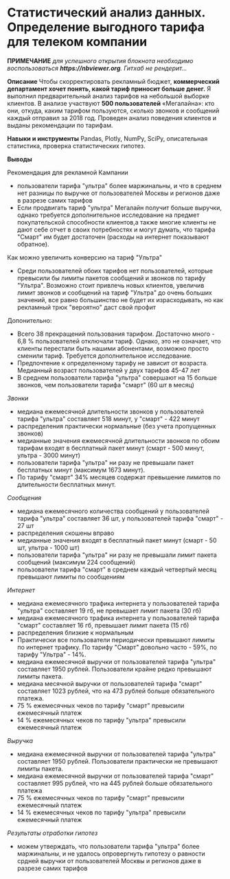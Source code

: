 
# Статистический анализ данных. Определение выгодного тарифа для телеком компании

__ПРИМЕЧАНИЕ__ _для успешного открытия блокнота необходимо воспользоваться __https://nbviewer.org__. Гитхаб не рендерит..._

__Описание__ 
Чтобы скорректировать рекламный бюджет, **коммерческий департамент хочет понять, какой тариф приносит больше денег.** Я выполнил предварительный анализ тарифов на небольшой выборке клиентов. 
В анализе участвуют **500 пользователей** «Мегалайна»: кто они, откуда, каким тарифом пользуются, сколько звонков и сообщений каждый отправил за 2018 год. 
Проведен анализ поведения клиентов и выданы рекомендации по тарифам.

__Навыки и инструменты__ 
Pandas, Plotly, NumPy, SciPy, описательная статистика, проверка статистических гипотез.

__Выводы__

Рекомендация для рекламной Кампании
- пользователи тарифа "ультра" более маржинальны, и что в среднем нет разницы по выручке от пользователей Москвы и регионов даже в разрезе самих тарифов
- Если продвигать тариф "ультра" Мегалайн получит больше выручки, однако требуется дополнительное исследование на предмет покупательской способности клиентов,а также многие клиенты не дают себе отчет в своих потребностях и могут думать, что тарифа "Смарт" им будет достаточен (расходы на интернет показывают обратное).

Как можно увеличить конверсию на тариф "Ультра"
- Среди пользователей обоих тарифов нет пользователей, которые превысили бы лимиты пакетов сообщений и звонков по тарифу "Ультра". Возможно стоит привлечь новых клиентов, увеличив лимит звонков и сообщений на тариф "Ультра" до очень больших значений, все равно большинство не будет их израсходывать, но как рекламный трюк "вероятно" даст свой профит


Допонительно:
- Всего 38 прекращений пользования тарифом. Достаточно много - 6,8 % пользователей отключали тариф. Однако, это не означает, что клиенты перестали быть нашими абонентами, возможно просто сменили тариф. Требуется дополнительное исследование.
- Предпочтение к определенному тарифу не зависит от возраста. Медианный возраст пользователей у двух тарифов 45-47 лет
- В среднем пользователи тарифа "ультра" совершают на 15 больше звонков, чем пользователи тарифа "смарт" (60 шт в месяц)

_Звонки_
- медиана ежемесячной длительности звонков у пользователей тарифа "ультра" составляет 518 минут, у "смарт" - 422 минут
- распределения практически нормальные (без учета пропущенных звонков)
- медианные значения ежемесячной длительности звонков по обоим тарифам входят в бесплатный пакет минут (смарт - 500 минут, ультра - 3000 минут)
- пользователи тарифа "ультра" ни разу не превышали пакет бесплатных минут (максимум 1673 минут).
- По тарифу "смарт" 34% месяцев содержат превышение лимитов по длительности бесплатных минут.

_Сообщения_
- медиана ежемесячного количества сообщений у пользователей тарифа "ультра" составляет 36 шт, у пользователей тарифа "смарт" - 27 шт
- распределения скошены вправо
- медианные значения входят в бесплатный пакет минут (смарт - 50 шт, ультра - 1000 шт)
- пользователи тарифа "ультра" ни разу не превышали лимит пакета сообщений (максимум 224 сообщений)
- пользователи тарифа "смарт" в среднем каждый четвертый месяц превышают лимиты по сообщениям 

_Интернет_
- медиана ежемесячного трафика интернета у пользователей тарифа "ультра" составляет 19 гб, не превышает лимит пакета (30 гб)
- медиана ежемесячного трафика интернета у пользователей тарифа "смарт" составляет 16 гб, превышает лимит пакета (15 гб)
- распределения близкие к нормальным
- Практически все пользователи периодически превышают лимиты по интернет трафику. По тарифу "Смарт" довольно часто - 59%, по тарифу "Ультра" - 14%.
- медиана ежемесячной выручки от пользователей тарифа "ультра" составляет 1950 рублей. Пользователи крайне редко превышают лимиты пакета.
- медиана месячной выручки от пользователей тарифа "смарт" составляет 1023 рублей, что на 473 рублей больше обязательного платежа.
- 75 % ежемесячных чеков по тарифу "смарт" превысили ежемесячный платеж
- 14 % ежемесячных чеков по тарифу "ультра" превысили ежемесячный платеж


_Выручка_
- медиана ежемесячной выручки от пользователей тарифа "ультра" составляет 1950 рублей. Пользователи практически не превышают лимиты пакета.
- медиана ежемесячной выручки от пользователей тарифа "смарт" составляет 995 рублей, что на 445 рублей больше обязательного платежа
- 75 % ежемесячных чеков по тарифу "смарт" превысили ежемесячный платеж
- 14 % ежемесячных чеков по тарифу "ультра" превысили ежемесячный платеж

_Результаты отработки гипотез_
- можем утверждать, что пользователи тарифа "ультра" более маржинальны, и не удалось опровергнуть гипотезу о равности срдней выручки от пользователей Москвы и регионов даже в разрезе самих тарифов



